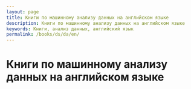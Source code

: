 ```yaml
---
layout: page
title: Книги по машинному анализу данных на английском языке
description: Книги по машинному анализу данных на английском языке
keywords: Книги, анализ данных, английский язык
permalink: /books/ds/da/en/
---
```


# Книги по машинному анализу данных на английском языке
